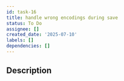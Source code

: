```yaml
---
id: task-16
title: handle wrong encodings during save
status: To Do
assignee: []
created_date: '2025-07-10'
labels: []
dependencies: []
---
```


## Description
